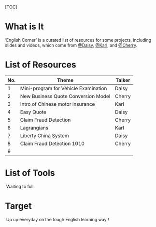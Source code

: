 [TOC]

# What is It

 ‘English Corner’ is a curated list of resources for some projects, including slides and videos, which come from [@Daisy](DaisyDu2022), [@Karl](karlgogogo), and [@Cherry](cherryl411).



# List of Resources





| No.  | Theme                                | Talker |
| ---- | ------------------------------------ | ------ |
| 1    | Mini-program for Vehicle Examination | Daisy  |
| 2    | New Business Quote Conversion Model  | Cherry |
| 3    | Intro of  Chinese motor insurance    | Karl   |
| 4    | Easy Quote                           | Daisy  |
| 5    | Claim Fraud Detection                | Cherry |
| 6    | Lagrangians                          | Karl   |
| 7    | Liberty China System                 | Daisy  |
| 8    | Claim Fraud Detection 1010           | Cherry |
| 9    |                                      |        |



# List of Tools

​	Waiting to full.



# Target

​	Up up everyday on the tough English learning way !